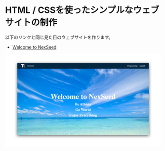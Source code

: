# HTML / CSSを使ったシンプルなウェブサイトの制作

以下のリンクと同じ見た目のウェブサイトを作ります。
- [Welcome to NexSeed](https://heuristic-kilby-bf0e3e.netlify.app)

![Welcome to NexSeed](./assets/img/welcome_to_nexseed.jpg)
